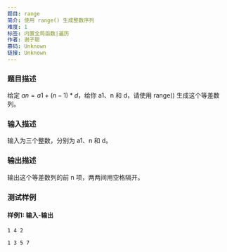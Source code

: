 ```yaml
---
题目: range
简介: 使用 range() 生成整数序列
难度: 1
标签: 内置全局函数|遍历
作者: 谢子聪
慕码: Unknown
链接: Unknown
---
```


### 题目描述

给定 $an = a1 + (n-1)*d$，给你 a1、n 和 d，请使用 range() 生成这个等差数列。

### 输入描述

输入为三个整数，分别为 a1、n 和 d。

### 输出描述

输出这个等差数列的前 n 项，两两间用空格隔开。

### 测试样例

#### 样例1: 输入-输出

```
1 4 2
```

```
1 3 5 7
```

